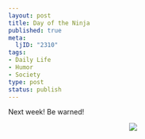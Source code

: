 ```yaml
--- 
layout: post
title: Day of the Ninja
published: true
meta: 
  ljID: "2310"
tags: 
- Daily Life
- Humor
- Society
type: post
status: publish
---
```

Next week! Be warned!
<p align="center"><a href="http://www.dayoftheninja.com"><img src="http://www.dayoftheninja.com/dotnsml.gif" /></a></p>
